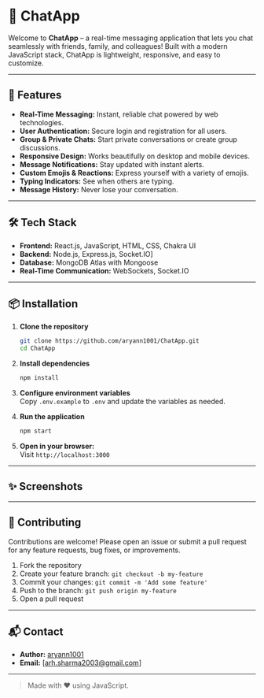 # 💬 ChatApp

Welcome to **ChatApp** – a real-time messaging application that lets you chat seamlessly with friends, family, and colleagues! Built with a modern JavaScript stack, ChatApp is lightweight, responsive, and easy to customize.

---

## 🚀 Features

- **Real-Time Messaging:** Instant, reliable chat powered by web technologies.
- **User Authentication:** Secure login and registration for all users.
- **Group & Private Chats:** Start private conversations or create group discussions.
- **Responsive Design:** Works beautifully on desktop and mobile devices.
- **Message Notifications:** Stay updated with instant alerts.
- **Custom Emojis & Reactions:** Express yourself with a variety of emojis.
- **Typing Indicators:** See when others are typing.
- **Message History:** Never lose your conversation.

---

## 🛠 Tech Stack

- **Frontend:** React.js, JavaScript, HTML, CSS, Chakra UI 
- **Backend:** Node.js, Express.js, Socket.IO]  
- **Database:** MongoDB Atlas with Mongoose
- **Real-Time Communication:** WebSockets, Socket.IO

---

## 📦 Installation

1. **Clone the repository**
   ```bash
   git clone https://github.com/aryann1001/ChatApp.git
   cd ChatApp
   ```

2. **Install dependencies**
   ```bash
   npm install
   ```

3. **Configure environment variables**  
   Copy `.env.example` to `.env` and update the variables as needed.

4. **Run the application**
   ```bash
   npm start
   ```

5. **Open in your browser:**  
   Visit `http://localhost:3000`

---

## ✨ Screenshots

---

## 🤝 Contributing

Contributions are welcome! Please open an issue or submit a pull request for any feature requests, bug fixes, or improvements.

1. Fork the repository
2. Create your feature branch: `git checkout -b my-feature`
3. Commit your changes: `git commit -m 'Add some feature'`
4. Push to the branch: `git push origin my-feature`
5. Open a pull request

---


## 📬 Contact

- **Author:** [aryann1001](https://github.com/aryann1001)
- **Email:** [arh.sharma2003@gmail.com]

---

> Made with ❤️ using JavaScript.
